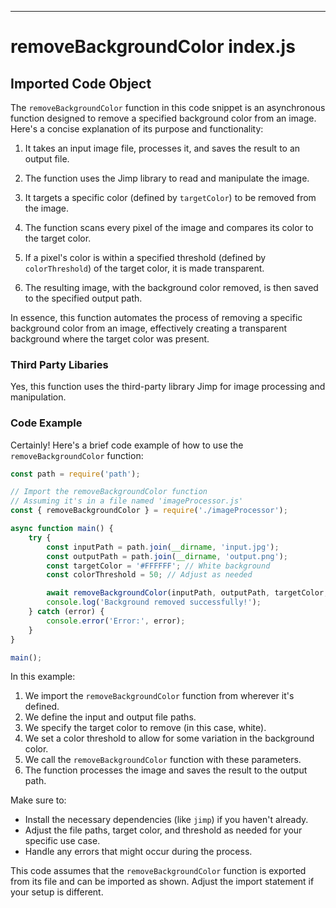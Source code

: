 

  

  

  

  

  

  

  

  

  

  

  

  

  

  

  

  

  

  

  

  

  

  

---
# removeBackgroundColor index.js
## Imported Code Object
The `removeBackgroundColor` function in this code snippet is an asynchronous function designed to remove a specified background color from an image. Here's a concise explanation of its purpose and functionality:

1. It takes an input image file, processes it, and saves the result to an output file.

2. The function uses the Jimp library to read and manipulate the image.

3. It targets a specific color (defined by `targetColor`) to be removed from the image.

4. The function scans every pixel of the image and compares its color to the target color.

5. If a pixel's color is within a specified threshold (defined by `colorThreshold`) of the target color, it is made transparent.

6. The resulting image, with the background color removed, is then saved to the specified output path.

In essence, this function automates the process of removing a specific background color from an image, effectively creating a transparent background where the target color was present.

### Third Party Libaries

Yes, this function uses the third-party library Jimp for image processing and manipulation.

### Code Example

Certainly! Here's a brief code example of how to use the `removeBackgroundColor` function:

```javascript
const path = require('path');

// Import the removeBackgroundColor function
// Assuming it's in a file named 'imageProcessor.js'
const { removeBackgroundColor } = require('./imageProcessor');

async function main() {
    try {
        const inputPath = path.join(__dirname, 'input.jpg');
        const outputPath = path.join(__dirname, 'output.png');
        const targetColor = '#FFFFFF'; // White background
        const colorThreshold = 50; // Adjust as needed

        await removeBackgroundColor(inputPath, outputPath, targetColor, colorThreshold);
        console.log('Background removed successfully!');
    } catch (error) {
        console.error('Error:', error);
    }
}

main();
```

In this example:

1. We import the `removeBackgroundColor` function from wherever it's defined.
2. We define the input and output file paths.
3. We specify the target color to remove (in this case, white).
4. We set a color threshold to allow for some variation in the background color.
5. We call the `removeBackgroundColor` function with these parameters.
6. The function processes the image and saves the result to the output path.

Make sure to:
- Install the necessary dependencies (like `jimp`) if you haven't already.
- Adjust the file paths, target color, and threshold as needed for your specific use case.
- Handle any errors that might occur during the process.

This code assumes that the `removeBackgroundColor` function is exported from its file and can be imported as shown. Adjust the import statement if your setup is different.


  